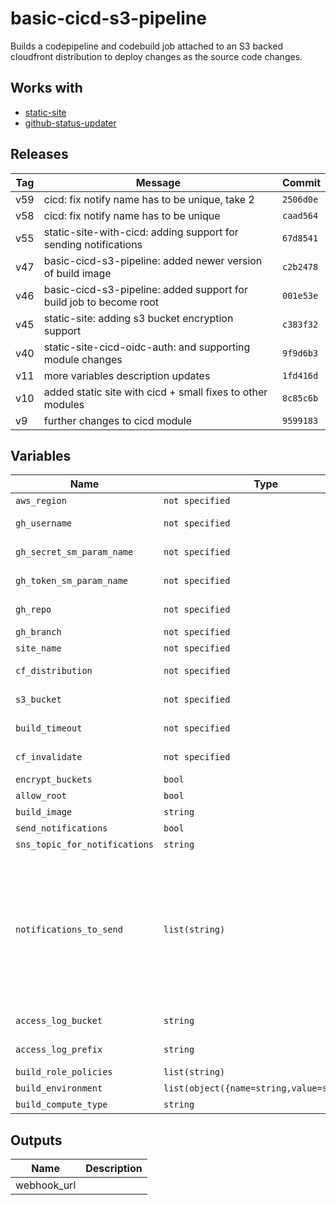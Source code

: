 basic-cicd-s3-pipeline
======


Builds a codepipeline and codebuild job attached to an S3 backed cloudfront distribution to deploy changes as the source code changes.

Works with
------

* [static-site](../static-site/README.md)
* [github-status-updater](../github-status-updater/README.md)



Releases
------

|Tag | Message | Commit|
--- | --- | ---
v59 | cicd: fix notify name has to be unique, take 2 | `2506d0e`
v58 | cicd: fix notify name has to be unique | `caad564`
v55 | static-site-with-cicd: adding support for sending notifications | `67d8541`
v47 | basic-cicd-s3-pipeline: added newer version of build image | `c2b2478`
v46 | basic-cicd-s3-pipeline: added support for build job to become root | `001e53e`
v45 | static-site: adding s3 bucket encryption support | `c383f32`
v40 | static-site-cicd-oidc-auth: and supporting module changes | `9f9d6b3`
v11 | more variables description updates | `1fd416d`
v10 | added static site with cicd + small fixes to other modules | `8c85c6b`
v9 | further changes to cicd module | `9599183`

Variables
------

|Name | Type | Description | Default Value|
--- | --- | --- | ---
`aws_region` | `not specified` | region where provisioning should happen | ``
`gh_username` | `not specified` | GitHub username used to access your site source code repo | ``
`gh_secret_sm_param_name` | `not specified` | name of SSM parameter where GitHub webhook secret is stored | ``
`gh_token_sm_param_name` | `not specified` | name of SSM parameter where the GitHub Oauth token is stored | ``
`gh_repo` | `not specified` | name of repo containing site source and buildspec.yml file | ``
`gh_branch` | `not specified` | branch of git repo to use for changes | `master`
`site_name` | `not specified` | FQDN of site e.g. www.example.com | ``
`cf_distribution` | `not specified` | ID of the CF distribution to be updated on each deployment | ``
`s3_bucket` | `not specified` | S3 bucket where the files behind the CF distribution are placed | ``
`build_timeout` | `not specified` | how long should we wait (in minutes) before assuming a build has failed | `5`
`cf_invalidate` | `not specified` | should the CF distribution be invalidated for each deployment | `yes`
`encrypt_buckets` | `bool` | encrypt buckets with default AWS keys | `false`
`allow_root` | `bool` | allow build process to become root (sudo) | `false`
`build_image` | `string` | what build image should be used to run the build job | `aws/codebuild/standard:2.0`
`send_notifications` | `bool` | should pipeline notifications be sent | `false`
`sns_topic_for_notifications` | `string` | arn for sns topic to send notifications to | ``
`notifications_to_send` | `list(string)` | which notifications should we send, for values see here https://docs.aws.amazon.com/codestar-notifications/latest/userguide/concepts.html#concepts-api | `[codepipeline-pipeline-pipeline-execution-failed, codepipeline-pipeline-pipeline-execution-canceled, codepipeline-pipeline-pipeline-execution-started, codepipeline-pipeline-pipeline-execution-resumed, codepipeline-pipeline-pipeline-execution-succeeded, codepipeline-pipeline-pipeline-execution-superseded]`
`access_log_bucket` | `string` | bucket to be used for access logging on the pipeline s3 bucket | ``
`access_log_prefix` | `string` | prefix to use for pipeline bucket access logs where that is enabled | ``
`build_role_policies` | `list(string)` | list of ARNs of policies to attach to the build role | `[]`
`build_environment` | `list(object({name=string,value=string}))` | non secret build environment variables | `[]`
`build_compute_type` | `string` | compute type for the build job | `BUILD_GENERAL1_SMALL`

Outputs
------

|Name | Description|
--- | ---
webhook_url | 

